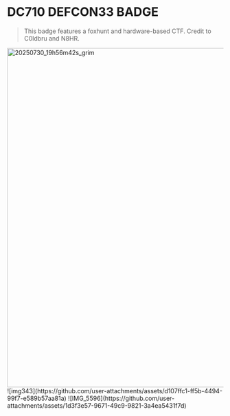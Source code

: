 # DC710 DEFCON33 BADGE
> This badge features a foxhunt and hardware-based CTF.
> Credit to C0ldbru and N8HR.
<img width="972" height="788" alt="20250730_19h56m42s_grim" src="https://github.com/user-attachments/assets/dc29fd3f-b468-43f4-972d-8e4f1931b69e" />
![img343](https://github.com/user-attachments/assets/d107ffc1-ff5b-4494-99f7-e589b57aa81a)
![IMG_5596](https://github.com/user-attachments/assets/1d3f3e57-9671-49c9-9821-3a4ea5431f7d)
